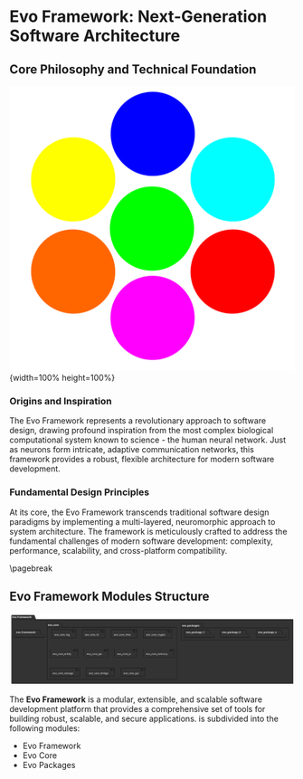 # Evo Framework: Next-Generation Software Architecture

## Core Philosophy and Technical Foundation

![evo framework](data/logo_evo.svg){width=100% height=100%}

### Origins and Inspiration

The Evo Framework represents a revolutionary approach to software design, drawing profound inspiration from the most complex biological computational system known to science - the human neural network. Just as neurons form intricate, adaptive communication networks, this framework provides a robust, flexible architecture for modern software development.

### Fundamental Design Principles

At its core, the Evo Framework transcends traditional software design paradigms by implementing a multi-layered, neuromorphic approach to system architecture. The framework is meticulously crafted to address the fundamental challenges of modern software development: complexity, performance, scalability, and cross-platform compatibility.


\pagebreak
## Evo Framework Modules Structure

![evo_package](data/evo_package.svg)

The **Evo Framework** is a modular, extensible, and scalable software development platform that provides a comprehensive set of tools for building robust, scalable, and secure applications.
is subdivided into the following modules:
- Evo Framework
- Evo Core
- Evo Packages

